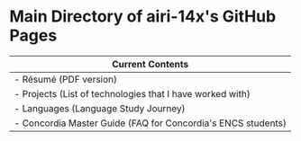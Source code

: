 # Main Directory of airi-14x's GitHub Pages

| Current Contents |
| ------ |
|- Résumé (PDF version) |
|- Projects (List of technologies that I have worked with)|
|- Languages (Language Study Journey)
|- Concordia Master Guide (FAQ for Concordia's ENCS students)|
